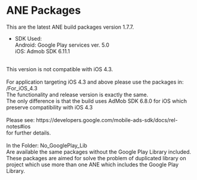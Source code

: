 ANE Packages
=========

This are the latest ANE build packages version 1.7.7.
- SDK Used:<br>
Android: Google Play services ver. 5.0<br>
iOS: Admob SDK 6.11.1<br>
<br>
This version is not compatible with iOS 4.3.<br>
<br>
For application targeting iOS 4.3 and above please use the packages in:<br>
/For_iOS_4.3<br>
The functionality and release version is exactly the same.<br>
The only difference is that the build uses AdMob SDK 6.8.0 for iOS which preserve compatibility with iOS 4.3<br>
<br>
Please see: https://developers.google.com/mobile-ads-sdk/docs/rel-notes#ios<br>
for further details.<br>
<br>
In the Folder: No_GooglePlay_Lib<br>
Are available the same packages without the Google Play Library included.<br>
These packages are aimed for solve the problem of duplicated library on project which use more than one ANE which includes the Google Play Library.

